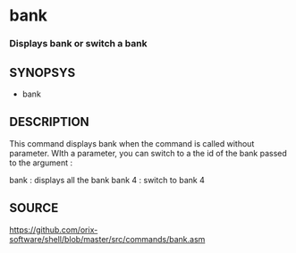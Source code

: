 # bank

### Displays bank or switch a bank

## SYNOPSYS
+ bank

## DESCRIPTION
This command displays bank when the command is called without parameter. WIth a parameter, you can switch to a the id of the bank passed to the argument :

bank : displays all the bank
bank 4 : switch to bank 4

## SOURCE
https://github.com/orix-software/shell/blob/master/src/commands/bank.asm
